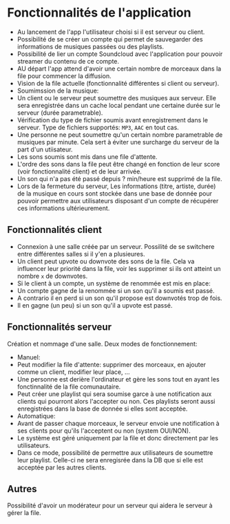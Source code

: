 # Fonctionnalités de l'application
* Au lancement de l'app l'utilisateur choisi si il est serveur ou client.
* Possibilité de se créer un compte qui permet de sauvegarder des informations de
musiques passées ou des playlists.
* Possibilité de lier un compte Soundcloud avec l'application pour pouvoir streamer
du contenu de ce compte.
* AU départ l'app attend d'avoir une certain nombre de morceaux dans la file pour
commencer la diffusion.
* Vision de la file actuelle (fonctionnalité différentes si client ou serveur).
* Soumimssion de la musique:
 * Un client ou le serveur peut soumettre des musiques aux serveur. Elle sera enregistrée
 dans un cache local pendant une certaine durée sur le serveur (durée parametrable).
 * Vérification du type de fichier soumis avant enregistrement dans le serveur.
 Type de fichiers supportés: `MP3`, `AAC` en tout cas.
 * Une personne ne peut soumettre qu'un certain nombre parametrable de musiques par minute.
 Cela sert à éviter une surcharge du serveur de la part d'un utiisateur.
 * Les sons soumis sont mis dans une file d'attente.
 * L'ordre des sons dans la file peut être changé en fonction de leur score (voir
     fonctionnalité client) et de leur arrivée.
 * Un son qui n'a pas été passé depuis ? min/heure est supprimé de la file.
* Lors de la fermeture du serveur, Les informations (titre, artiste, durée) de la
musique en cours sont stockée dans une base de donnée pour pouvoir permettre aux
utilisateurs disposant d'un compte de récupérer ces informations ultérieurement.

## Fonctionnalités client
* Connexion à une salle créée par un serveur. Possilité de se switchere entre
différentes salles si il y'en a plusieures.
* Un client peut upvote ou downvote des sons de la file. Cela va influencer leur
priorité dans la file, voir les supprimer si ils ont atteint un nombre `x` de downvotes.
* Si le client à un compte, un système de renommée est mis en place:
 * Un compte gagne de la renommée si un son qu'il a soumis est passé.
 * A contrario il en perd si un son qu'il propose est downvotés trop de fois.
 * Il en gagne (un peu) si un son qu'il a upvote est passé.

## Fonctionnalités serveur
Création et nommage d'une salle.
Deux modes de fonctionnement:
* Manuel:
 * Peut modifier la file d'attente: supprimer des morceaux, en ajouter comme un client,
 modifier leur place, ...
 * Une personne est derière l'ordinateur et gère les sons tout en ayant les
fonctinnalité de la file comunautaire.
 * Peut créer une playlist qui sera soumise garce à une notification aux clients
 qui pourront alors l'accepter ou non. Ces playlists seront aussi enregistrées dans
 la base de donnée si elles sont acceptée.
* Automatique:
 * Avant de passer chaque morceaux, le serveur envoie une notification à ses clients
 pour qu'ils l'acceptent ou non (system OUI/NON).
 * Le système est géré uniquement par la file et donc directement par les utilisateurs.
 * Dans ce mode, possibilité de permettre aux utilisateurs de soumettre leur playlist.
 Celle-ci ne sera enregisrée dans la DB que si elle est acceptée par les autres
 clients.


## Autres
Possibilité d'avoir un modérateur pour un serveur qui aidera le serveur à gérer
la file.
